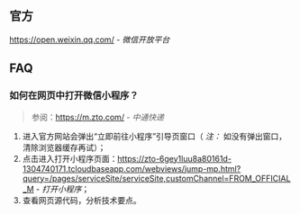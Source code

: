 ## 官方

https://open.weixin.qq.com/ - *微信开放平台*

## FAQ


### 如何在网页中打开微信小程序？

> 参阅：https://m.zto.com/ - *中通快递*

1. 进入官方网站会弹出“立即前往小程序”引导页窗口（ *注：* 如没有弹出窗口，清除浏览器缓存再试）；
2. 点击进入打开小程序页面：https://zto-6gey1luu8a80161d-1304740171.tcloudbaseapp.com/webviews/jump-mp.html?query=/pages/serviceSite/serviceSite,customChannel=FROM_OFFICIAL_M - *打开小程序*；
3. 查看网页源代码，分析技术要点。
